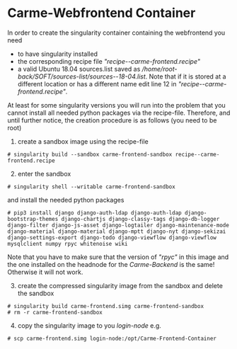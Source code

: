 # Carme-Webfrontend Container

In order to create the singularity container containing the webfrontend you need

* to have singularity installed 
* the corresponding recipe file _"recipe--carme-frontend.recipe"_
* a valid Ubuntu 18.04 sources.list saved as _/home/root-back/SOFT/sources-list/sources--18-04.list_. Note that if it is stored at a different location or has a different name edit line 12 in _"recipe--carme-frontend.recipe"_.

At least for some singularity versions you will run into the problem that you cannot install all needed python packages via the recipe-file. Therefore, and until further notice, the creation procedure is as follows (you need to be root)

1. create a sandbox image using the recipe-file
```console
# singularity build --sandbox carme-frontend-sandbox recipe--carme-frontend.recipe
```

2. enter the sandbox
```console
# singularity shell --writable carme-frontend-sandbox
```
and install the needed python packages
```console
# pip3 install django django-auth-ldap django-auth-ldap django-bootstrap-themes django-chartjs django-classy-tags django-db-logger django-filter django-js-asset django-logtailer django-maintenance-mode django-material django-material django-mptt django-nyt django-sekizai django-settings-export django-todo django-viewflow django-viewflow mysqlclient numpy rpyc whitenoise wiki
```
Note that you have to make sure that the version of _"rpyc"_ in this image and the one installed on the headnode for the _Carme-Backend_ is the same! Otherwise it will not work.

3. create the compressed singularity image from the sandbox and delete the sandbox
```console
# singularity build carme-frontend.simg carme-frontend-sandbox
# rm -r carme-frontend-sandbox
```

4. copy the singularity image to you _login-node_ e.g.
```console
# scp carme-frontend.simg login-node:/opt/Carme-Frontend-Container
```

